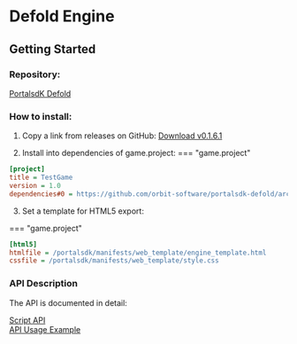 # Defold Engine
## Getting Started

### Repository:
[PortalsdK Defold](https://github.com/orbit-software/portalsdk-defold)

### How to install:

1. Copy a link from releases on GitHub:
[Download v0.1.6.1](https://github.com/orbit-software/portalsdk-defold/archive/refs/tags/v0.1.6.2.zip)

2. Install into dependencies of game.project:
=== "game.project"
```ini
[project]
title = TestGame
version = 1.0
dependencies#0 = https://github.com/orbit-software/portalsdk-defold/archive/refs/tags/v0.1.6.2.zip
```
3. Set a template for HTML5 export:

=== "game.project"
```ini
[html5]
htmlfile = /portalsdk/manifests/web_template/engine_template.html
cssfile = /portalsdk/manifests/web_template/style.css
```
### API Description
The API is documented in detail: 


[Script API](https://github.com/orbit-software/portalsdk-defold/blob/master/portalsdk/api/portalsdk.script_api)  
[API Usage Example](https://github.com/orbit-software/portalsdk-defold/blob/master/main/main.script)
